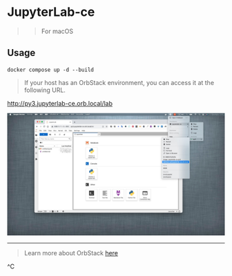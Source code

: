 # JupyterLab-ce
>> For macOS 
## Usage
```
docker compose up -d --build
```

> If your host has an OrbStack environment, you can access it at the following URL. 

http://py3.jupyterlab-ce.orb.local/lab

![SS](./asset/IMGjupyterlab-ce_running.jpg)
  
---
>  Learn more about OrbStack [here](https://orbstack.dev/)  
  
^C
